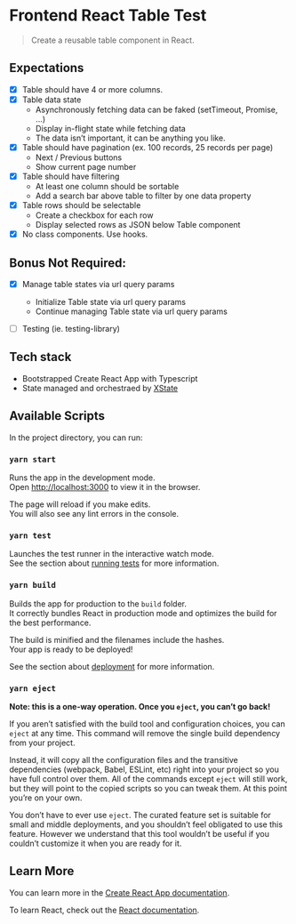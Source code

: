 # Frontend React Table Test

> Create a reusable table component in React.

## Expectations
- [x] Table should have 4 or more columns.
- [x] Table data state
    - Asynchronously fetching data can be faked (setTimeout, Promise, …)
    - Display in-flight state while fetching data
    - The data isn’t important, it can be anything you like.
- [x] Table should have pagination (ex. 100 records, 25 records per page)
    - Next / Previous buttons
    - Show current page number
- [x] Table should have filtering
    - At least one column should be sortable
    - Add a search bar above table to filter by one data property
- [x] Table rows should be selectable
    - Create a checkbox for each row
    - Display selected rows as JSON below Table component
- [x] No class components. Use hooks.

## Bonus **Not Required**:
- [x] Manage table states via url query params
    - Initialize Table state via url query params
    - Continue managing Table state via url query params
- [ ] Testing (ie. testing-library)



## Tech stack

- Bootstrapped Create React App with Typescript
- State managed and orchestraed by [XState](https://xstate.js.org)

## Available Scripts

In the project directory, you can run:

### `yarn start`

Runs the app in the development mode.\
Open [http://localhost:3000](http://localhost:3000) to view it in the browser.

The page will reload if you make edits.\
You will also see any lint errors in the console.

### `yarn test`

Launches the test runner in the interactive watch mode.\
See the section about [running tests](https://facebook.github.io/create-react-app/docs/running-tests) for more information.

### `yarn build`

Builds the app for production to the `build` folder.\
It correctly bundles React in production mode and optimizes the build for the best performance.

The build is minified and the filenames include the hashes.\
Your app is ready to be deployed!

See the section about [deployment](https://facebook.github.io/create-react-app/docs/deployment) for more information.

### `yarn eject`

**Note: this is a one-way operation. Once you `eject`, you can’t go back!**

If you aren’t satisfied with the build tool and configuration choices, you can `eject` at any time. This command will remove the single build dependency from your project.

Instead, it will copy all the configuration files and the transitive dependencies (webpack, Babel, ESLint, etc) right into your project so you have full control over them. All of the commands except `eject` will still work, but they will point to the copied scripts so you can tweak them. At this point you’re on your own.

You don’t have to ever use `eject`. The curated feature set is suitable for small and middle deployments, and you shouldn’t feel obligated to use this feature. However we understand that this tool wouldn’t be useful if you couldn’t customize it when you are ready for it.

## Learn More

You can learn more in the [Create React App documentation](https://facebook.github.io/create-react-app/docs/getting-started).

To learn React, check out the [React documentation](https://reactjs.org/).
